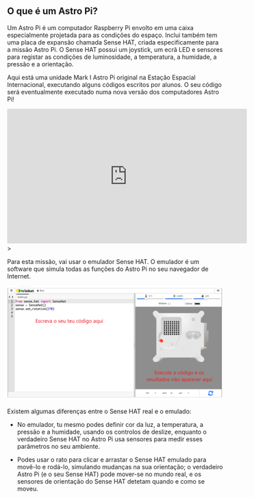 ## O que é um Astro Pi?

Um Astro Pi é um computador Raspberry Pi envolto em uma caixa especialmente projetada para as condições do espaço. Inclui também tem uma placa de expansão chamada Sense HAT, criada especificamente para a missão Astro Pi. O Sense HAT possui um joystick, um ecrã LED e sensores para registar as condições de luminosidade, a temperatura, a humidade, a pressão e a orientação.

Aqui está uma unidade Mark I Astro Pi original na Estação Espacial Internacional, executando alguns códigos escritos por alunos. O seu código será eventualmente executado numa nova versão dos computadores Astro Pi!

<iframe width="560" height="315" src="https://www.youtube.com/embed/4ykbAJeGPMM" frameborder="0" allow="accelerometer; autoplay; encrypted-media; gyroscope; picture-in-picture" allowfullscreen mark="crwd-mark"></iframe>>

Para esta missão, vai usar o emulador Sense HAT. O emulador é um software que simula todas as funções do Astro Pi no seu navegador de Internet.

![Uma captura de ecrã rotulada do emulador Sense HAT com a janela de código à esquerda e o emulador à direita.](images/sense-hat-emulator.png)

Existem algumas diferenças entre o Sense HAT real e o emulado:

- No emulador, tu mesmo podes definir cor da luz, a temperatura, a pressão e a humidade, usando os controlos de deslize, enquanto o verdadeiro Sense HAT no Astro Pi usa sensores para medir esses parâmetros no seu ambiente.

- Podes usar o rato para clicar e arrastar o Sense HAT emulado para movê-lo e rodá-lo, simulando mudanças na sua orientação; o verdadeiro Astro Pi (e o seu Sense HAT) pode mover-se no mundo real, e os sensores de orientação do Sense HAT detetam quando e como se moveu.
